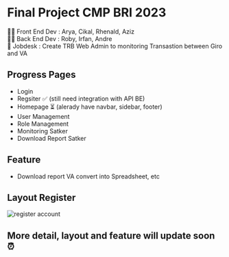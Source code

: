 # Final Project CMP BRI 2023
👩‍💻 Front End Dev : Arya, Cikal, Rhenald, Aziz <br>
👨‍💻 Back End Dev : Roby, Irfan, Andre <br>
📌 Jobdesk : Create TRB Web Admin to monitoring Transastion between Giro and VA <br>

## Progress Pages 
- Login 
- Regsiter ✅ (still need integration with API BE)
- Homepage ⏳ (alerady have navbar, sidebar, footer)
- User Management
- Role Management
- Monitoring Satker
- Download Report Satker

## Feature
- Download report VA convert into Spreadsheet, etc <br>

## Layout Register
![register account](https://github.com/indahcikalao/Finpro-FE-CMP/assets/75374189/d48e26d5-828d-46dc-8bfe-1e6b22357e73)

## More detail, layout and feature will update soon ⏰
